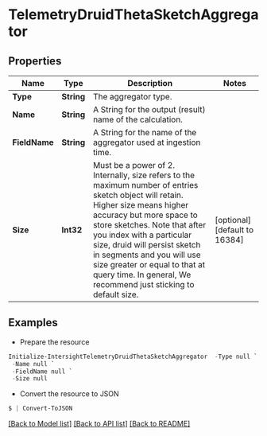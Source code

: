 # TelemetryDruidThetaSketchAggregator
## Properties

Name | Type | Description | Notes
------------ | ------------- | ------------- | -------------
**Type** | **String** | The aggregator type. | 
**Name** | **String** | A String for the output (result) name of the calculation. | 
**FieldName** | **String** | A String for the name of the aggregator used at ingestion time. | 
**Size** | **Int32** | Must be a power of 2. Internally, size refers to the maximum number of entries sketch object will retain. Higher size means higher accuracy but more space to store sketches. Note that after you index with a particular size, druid will persist sketch in segments and you will use size greater or equal to that at query time. In general, We recommend just sticking to default size. | [optional] [default to 16384]

## Examples

- Prepare the resource
```powershell
Initialize-IntersightTelemetryDruidThetaSketchAggregator  -Type null `
 -Name null `
 -FieldName null `
 -Size null
```

- Convert the resource to JSON
```powershell
$ | Convert-ToJSON
```

[[Back to Model list]](../README.md#documentation-for-models) [[Back to API list]](../README.md#documentation-for-api-endpoints) [[Back to README]](../README.md)


